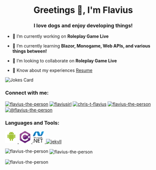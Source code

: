 <h1 align="center">Greetings 👋, I'm Flavius</h1>
<h3 align="center">I love dogs and enjoy developing things!</h3>

- 🔭 I’m currently working on **Roleplay Game Live**

- 🌱 I’m currently learning **Blazor, Monogame, Web APIs, and various things between!**

- 👯 I’m looking to collaborate on **Roleplay Game Live**

- 📄 Know about my experiences [Resume](https://resume.flavcreations.com)
  
![Jokes Card](https://readme-jokes.vercel.app/api)
<h3 align="left">Connect with me:</h3>
<p align="left">
<a href="https://dev.to/flavius-the-person" target="blank"><img align="center" src="https://raw.githubusercontent.com/rahuldkjain/github-profile-readme-generator/master/src/images/icons/Social/devto.svg" alt="flavius-the-person" height="30" width="40" /></a>
<a href="https://twitter.com/flaviusirl" target="blank"><img align="center" src="https://raw.githubusercontent.com/rahuldkjain/github-profile-readme-generator/master/src/images/icons/Social/twitter.svg" alt="flaviusirl" height="30" width="40" /></a>
<a href="https://linkedin.com/in/chris-t-flavius" target="blank"><img align="center" src="https://raw.githubusercontent.com/rahuldkjain/github-profile-readme-generator/master/src/images/icons/Social/linked-in-alt.svg" alt="chris-t-flavius" height="30" width="40" /></a>
<a href="https://stackoverflow.com/users/flavius-the-person" target="blank"><img align="center" src="https://raw.githubusercontent.com/rahuldkjain/github-profile-readme-generator/master/src/images/icons/Social/stack-overflow.svg" alt="flavius-the-person" height="30" width="40" /></a>
<a href="https://medium.com/@flavius-the-person" target="blank"><img align="center" src="https://raw.githubusercontent.com/rahuldkjain/github-profile-readme-generator/master/src/images/icons/Social/medium.svg" alt="@flavius-the-person" height="30" width="40" /></a>
</p>

<h3 align="left">Languages and Tools:</h3>
<p align="left"> <a href="https://developer.android.com" target="_blank" rel="noreferrer"> <img src="https://raw.githubusercontent.com/devicons/devicon/master/icons/android/android-original-wordmark.svg" alt="android" width="40" height="40"/> </a> <a href="https://www.w3schools.com/cs/" target="_blank" rel="noreferrer"> <img src="https://raw.githubusercontent.com/devicons/devicon/master/icons/csharp/csharp-original.svg" alt="csharp" width="40" height="40"/> </a> <a href="https://dotnet.microsoft.com/" target="_blank" rel="noreferrer"> <img src="https://raw.githubusercontent.com/devicons/devicon/master/icons/dot-net/dot-net-original-wordmark.svg" alt="dotnet" width="40" height="40"/> </a> <a href="https://jekyllrb.com/" target="_blank" rel="noreferrer"> <img src="https://www.vectorlogo.zone/logos/jekyllrb/jekyllrb-icon.svg" alt="jekyll" width="40" height="40"/> </a> </p>

<p><img align="left" src="https://github-readme-stats.vercel.app/api/top-langs?username=flavius-the-person&show_icons=true&locale=en&layout=compact" alt="flavius-the-person" /></p>

<p>&nbsp;<img align="center" src="https://github-readme-stats.vercel.app/api?username=flavius-the-person&show_icons=true&locale=en" alt="flavius-the-person" /></p>

<p><img align="center" src="https://github-readme-streak-stats.herokuapp.com/?user=flavius-the-person&" alt="flavius-the-person" /></p>
